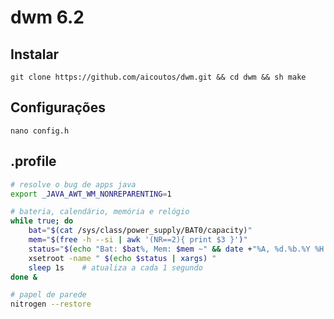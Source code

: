 # dwm 6.2
## Instalar
    git clone https://github.com/aicoutos/dwm.git && cd dwm && sh make

## Configurações
    nano config.h

## .profile
```bash
# resolve o bug de apps java
export _JAVA_AWT_WM_NONREPARENTING=1 

# bateria, calendário, memória e relógio
while true; do
    bat="$(cat /sys/class/power_supply/BAT0/capacity)"
    mem="$(free -h --si | awk '(NR==2){ print $3 }')"
    status="$(echo "Bat: $bat%, Mem: $mem ~" && date +"%A, %d.%b.%Y %H:%M")"
    xsetroot -name " $(echo $status | xargs) "
    sleep 1s    # atualiza a cada 1 segundo
done &

# papel de parede
nitrogen --restore
```
